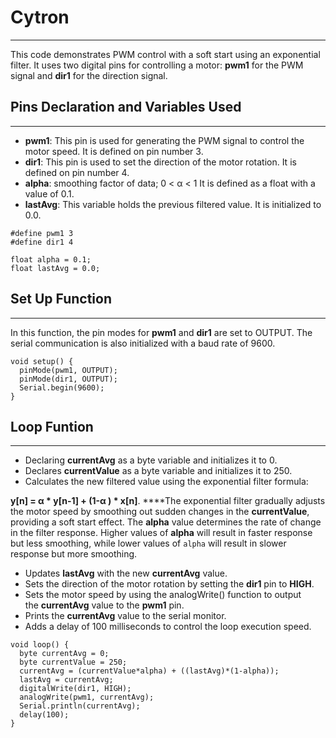 # Cytron

---

This code demonstrates PWM control with a soft start using an exponential filter. It uses two digital pins for controlling a motor: **pwm1** for the PWM signal and **dir1** for the direction signal. 

## Pins Declaration and Variables Used

---

- **pwm1**: This pin is used for generating the PWM signal to control the motor speed. It is defined on pin number 3.
- **dir1**: This pin is used to set the direction of the motor rotation. It is defined on pin number 4.
- **alpha**: smoothing factor of data; 0 < α < 1 It is defined as a float with a value of 0.1.
- **lastAvg**: This variable holds the previous filtered value. It is initialized to 0.0.

```arduino
#define pwm1 3
#define dir1 4

float alpha = 0.1;
float lastAvg = 0.0;
```

## Set Up **Function**

---

In this function, the pin modes for **pwm1** and **dir1** are set to OUTPUT. The serial communication is also initialized with a baud rate of 9600.

```arduino
void setup() {
  pinMode(pwm1, OUTPUT);
  pinMode(dir1, OUTPUT);
  Serial.begin(9600);
}
```

## Loop Funtion

---

- Declaring **currentAvg** as a byte variable and initializes it to 0.
- Declares **currentValue** as a byte variable and initializes it to 250.
- Calculates the new filtered value using the exponential filter formula:

**y[n] = α * y[n-1] + (1-α ) * x[n]**. ****The exponential filter gradually adjusts the motor speed by smoothing out sudden changes in the **currentValue**, providing a soft start effect. The **alpha** value determines the rate of change in the filter response. Higher values of **alpha** will result in faster response but less smoothing, while lower values of `alpha` will result in slower response but more smoothing.

- Updates **lastAvg** with the new **currentAvg** value.
- Sets the direction of the motor rotation by setting the **dir1** pin to **HIGH**.
- Sets the motor speed by using the analogWrite() function to output the **currentAvg** value to the **pwm1** pin.
- Prints the **currentAvg** value to the serial monitor.
- Adds a delay of 100 milliseconds to control the loop execution speed.

```arduino
void loop() {
  byte currentAvg = 0;
  byte currentValue = 250;
  currentAvg = (currentValue*alpha) + ((lastAvg)*(1-alpha));
  lastAvg = currentAvg;
  digitalWrite(dir1, HIGH);
  analogWrite(pwm1, currentAvg);
  Serial.println(currentAvg);
  delay(100);
}
```
